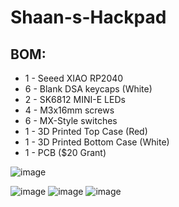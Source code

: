 # Shaan-s-Hackpad

## BOM:

- 1 - Seeed XIAO RP2040
- 6 - Blank DSA keycaps (White)
- 2 - SK6812 MINI-E LEDs
- 4 - M3x16mm screws
- 6 - MX-Style switches
- 1 - 3D Printed Top Case (Red)
- 1 - 3D Printed Bottom Case (White)
- 1 - PCB ($20 Grant)


![image](https://github.com/user-attachments/assets/96482f77-c555-43e8-8869-fc73baa17264)

![image](https://github.com/user-attachments/assets/e1495e7d-0d8e-4a1c-97a5-fb6712d5bc18)
![image](https://github.com/user-attachments/assets/c7e61ec6-dd2f-45be-98b0-86c9f97b9474)
![image](https://github.com/user-attachments/assets/fea10bfa-4cbc-4812-907f-0b1e734a4a21)
